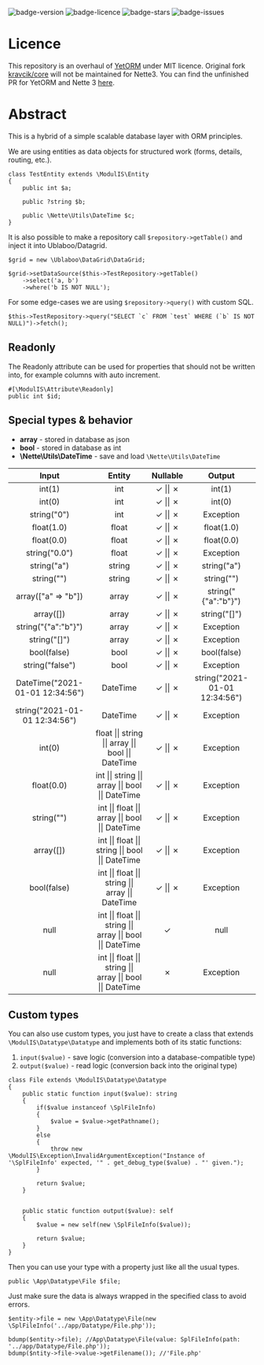 ![badge-version](https://img.shields.io/github/v/release/modul-is/orm)
![badge-licence](https://img.shields.io/badge/license-MIT-green)
![badge-stars](https://img.shields.io/github/stars/modul-is/orm)
![badge-issues](https://img.shields.io/github/issues/modul-is/orm)

# Licence
This repository is an overhaul of [YetORM](https://github.com/uestla/YetORM) under MIT licence. Original fork [kravcik/core](https://github.com/kravcik/core) will not be maintained for Nette3. You can find the unfinished PR for YetORM and Nette 3 [here](https://github.com/uestla/YetORM/pull/23).

# Abstract
This is a hybrid of a simple scalable database layer with ORM principles.

We are using entities as data objects for structured work (forms, details, routing, etc.).

```
class TestEntity extends \ModulIS\Entity
{
	public int $a;

	public ?string $b;

	public \Nette\Utils\DateTime $c;
}
```

It is also possible to make a repository call `$repository->getTable()` and inject it into Ublaboo/Datagrid.

```
$grid = new \Ublaboo\DataGrid\DataGrid;

$grid->setDataSource($this->TestRepository->getTable()
	->select('a, b')
	->where('b IS NOT NULL');
```

For some edge-cases we are using `$repository->query()` with custom SQL.

```
$this->TestRepository->query("SELECT `c` FROM `test` WHERE (`b` IS NOT NULL)")->fetch();
```

## Readonly
The Readonly attribute can be used for properties that should not be written into, for example columns with auto increment.

```
#[\ModulIS\Attribute\Readonly]
public int $id;
```

## Special types & behavior
* **array** - stored in database as json
* **bool** - stored in database as int
* **\Nette\Utils\DateTime** - save and load `\Nette\Utils\DateTime`

Input | Entity | Nullable | Output |
:----:|:------:|:--------:|:------:|
int(1) | int | &check; &#124;&#124; &cross; | int(1) |
int(0) | int | &check; &#124;&#124; &cross; | int(0) |
string("0") | int | &check; &#124;&#124; &cross; | Exception |
float(1.0) | float | &check; &#124;&#124; &cross; | float(1.0) |
float(0.0) | float | &check; &#124;&#124; &cross; | float(0.0) |
string("0.0") | float | &check; &#124;&#124; &cross; | Exception |
string("a") | string | &check; &#124;&#124; &cross; | string("a") |
string("") | string | &check; &#124;&#124; &cross; | string("") |
array(\["a" => "b"\]) | array | &check; &#124;&#124; &cross; | string("{"a":"b"}") |
array(\[\]) | array | &check; &#124;&#124; &cross; | string("[]") |
string("{"a":"b"}") | array | &check; &#124;&#124; &cross; | Exception |
string("[]") | array | &check; &#124;&#124; &cross; | Exception |
bool(false) | bool | &check; &#124;&#124; &cross; | bool(false) |
string("false") | bool | &check; &#124;&#124; &cross; | Exception |
DateTime("2021-01-01 12:34:56") | DateTime | &check; &#124;&#124; &cross; | string("2021-01-01 12:34:56") |
string("2021-01-01 12:34:56") | DateTime | &check; &#124;&#124; &cross; | Exception |
int(0) | float &#124;&#124; string &#124;&#124; array &#124;&#124; bool &#124;&#124; DateTime | &check; &#124;&#124; &cross; | Exception |
float(0.0) | int &#124;&#124; string &#124;&#124; array &#124;&#124; bool &#124;&#124; DateTime | &check; &#124;&#124; &cross; | Exception |
string("") | int &#124;&#124; float &#124;&#124; array &#124;&#124; bool &#124;&#124; DateTime | &check; &#124;&#124; &cross; | Exception |
array(\[\]) | int &#124;&#124; float &#124;&#124; string &#124;&#124; bool &#124;&#124; DateTime | &check; &#124;&#124; &cross; | Exception |
bool(false) | int &#124;&#124; float &#124;&#124; string &#124;&#124; array &#124;&#124; DateTime | &check; &#124;&#124; &cross; | Exception |
null | int &#124;&#124; float &#124;&#124; string &#124;&#124; array &#124;&#124; bool &#124;&#124; DateTime | &check; | null |
null | int &#124;&#124; float &#124;&#124; string &#124;&#124; array &#124;&#124; bool &#124;&#124; DateTime | &cross; | Exception |

## Custom types
You can also use custom types, you just have to create a class that extends `\ModulIS\Datatype\Datatype` and implements both of its static functions:
1) `input($value)` - save logic (conversion into a database-compatible type)
2) `output($value)` - read logic (conversion back into the original type)

```
class File extends \ModulIS\Datatype\Datatype
{
	public static function input($value): string
	{
		if($value instanceof \SplFileInfo)
		{
			$value = $value->getPathname();
		}
		else
		{
			throw new \ModulIS\Exception\InvalidArgumentException("Instance of '\SplFileInfo' expected, '" . get_debug_type($value) . "' given.");
		}

		return $value;
	}


	public static function output($value): self
	{
		$value = new self(new \SplFileInfo($value));

		return $value;
	}
}
```

Then you can use your type with a property just like all the usual types.

```
public \App\Datatype\File $file;
```

Just make sure the data is always wrapped in the specified class to avoid errors.

```
$entity->file = new \App\Datatype\File(new \SplFileInfo('../app/Datatype/File.php'));

bdump($entity->file); //App\Datatype\File(value: SplFileInfo(path: '../app/Datatype/File.php'));
bdump($ntity->file->value->getFilename()); //'File.php'
```
